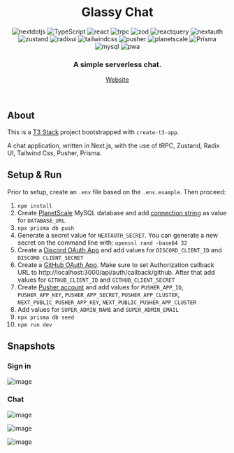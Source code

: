 <head>
    <div align="center">
        <h1 align="center">Glassy Chat</h1>
    </div>
</head>

<div align="center">
  <img alt="nextdotjs" src="https://img.shields.io/badge/-next.js-000000.svg?style=for-the-badge&logo=nextdotjs&logoColor=white" />
  <img alt="TypeScript" src="https://img.shields.io/badge/-TypeScript-3178C6.svg?style=for-the-badge&logo=TypeScript&logoColor=white" />
  <img alt="react" src="https://img.shields.io/badge/-React-61DAFB.svg?style=for-the-badge&logo=react&logoColor=black" />
  <img alt="trpc" src="https://img.shields.io/badge/-trpc-2596BE.svg?style=for-the-badge&logo=trpc&logoColor=white" />
  <img alt="zod" src="https://img.shields.io/badge/-zod-3E67B1.svg?style=for-the-badge&logo=zod&logoColor=white" />
  <img alt="reactquery" src="https://img.shields.io/badge/-react%20query-FF4154.svg?style=for-the-badge&logo=reactquery&logoColor=white" />
  <img alt="nextauth" src="https://img.shields.io/badge/-nextauth.js-000000.svg?style=for-the-badge&logo=nextdotjs&logoColor=white" />
  <img alt="zustand" src="https://img.shields.io/badge/-zustand-252b37.svg?style=for-the-badge&logo=react&logoColor=white" />
  <img alt="radixui" src="https://img.shields.io/badge/-radix%20UI-161618.svg?style=for-the-badge&logo=radixui&logoColor=white" />
  <img alt="tailwindcss" src="https://img.shields.io/badge/-tailwind%20CSS-4285F4.svg?style=for-the-badge&logo=tailwindcss&logoColor=white" />
  <img alt="pusher" src="https://img.shields.io/badge/-pusher-300D4F.svg?style=for-the-badge&logo=pusher&logoColor=white" />
  <img alt="planetscale" src="https://img.shields.io/badge/-planetscale-000000.svg?style=for-the-badge&logo=planetscale&logoColor=white" />
  <img alt="Prisma" src="https://img.shields.io/badge/-Prisma-2D3748.svg?style=for-the-badge&logo=prisma&logoColor=white" />
  <img alt="mysql" src="https://img.shields.io/badge/-mysql-4479A1.svg?style=for-the-badge&logo=mysql&logoColor=white" />
  <img alt="pwa" src="https://img.shields.io/badge/-pwa-5A0FC8.svg?style=for-the-badge&logo=pwa&logoColor=white" />
</div>

<div align="center">
  <h3>A simple serverless chat.</h3>    
<!--   <p><a href="https://youtu.be/zDJ3vSZpoSA" target="_blank">Demo video</a></p> -->
  <p><a href="https://glassy-chat.vercel.app/" target="_blank">Website</a></p>
</div>

<br/>

## About

This is a [T3 Stack](https://create.t3.gg/) project bootstrapped with `create-t3-app`.

A chat application, written in Next.js, with the use of tRPC, Zustand, Radix UI, Tailwind Css, Pusher, Prisma.

## Setup & Run

Prior to setup, create an `.env` file based on the `.env.example`.
Then proceed:

1. `npm install`
2. Create [PlanetScale](https://planetscale.com/) MySQL database and add [connection string](https://planetscale.com/docs/concepts/connection-strings) as value for `DATABASE_URL`
3. `npx prisma db push`
4. Generate a secret value for `NEXTAUTH_SECRET`. You can generate a new secret on the command line with: `openssl rand -base64 32`
5. Create a [Discord OAuth App](https://create.t3.gg/en/usage/next-auth#setting-up-the-default-discordprovider) and add values for `DISCORD_CLIENT_ID` and `DISCORD_CLIENT_SECRET`
6. Create a [GitHub OAuth App](https://docs.github.com/en/apps/oauth-apps/building-oauth-apps/creating-an-oauth-app). Make sure to set Authorization callback URL to http://localhost:3000/api/auth/callback/github. After that add values for `GITHUB_CLIENT_ID` and `GITHUB_CLIENT_SECRET`
7. Create [Pusher account](https://pusher.com/) and add values for `PUSHER_APP_ID`, `PUSHER_APP_KEY`, `PUSHER_APP_SECRET`, `PUSHER_APP_CLUSTER`, `NEXT_PUBLIC_PUSHER_APP_KEY`, `NEXT_PUBLIC_PUSHER_APP_CLUSTER`
8. Add values for `SUPER_ADMIN_NAME` and `SUPER_ADMIN_EMAIL`
9. `npx prisma db seed`
10. `npm run dev`

## Snapshots

### Sign in

![image](https://github.com/YaroslavChuiko/GlassyChat/assets/32570823/42fcbc77-cadb-4d88-94c0-a10716dcfa18)

### Chat

![image](https://github.com/YaroslavChuiko/GlassyChat/assets/32570823/552772cd-0560-4b37-958d-a2d88fc43ccd)

![image](https://github.com/YaroslavChuiko/GlassyChat/assets/32570823/a99f81e5-0004-42af-81fa-1bbac146f923)

![image](https://github.com/YaroslavChuiko/GlassyChat/assets/32570823/545abf55-9b35-40b8-bcf7-8239a3b9a663)
